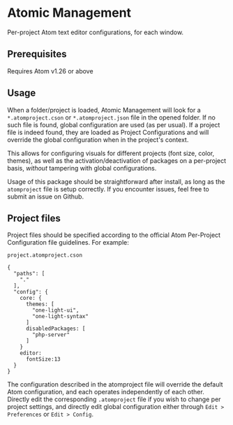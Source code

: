 # Atomic Management
Per-project Atom text editor configurations, for each window.

## Prerequisites
Requires Atom v1.26 or above

## Usage
When a folder/project is loaded, Atomic Management will look for a `*.atomproject.cson` or `*.atomproject.json` file in the opened folder. If no such file is found, global configuration are used (as per usual). If a project file is indeed found, they are loaded as Project Configurations and will override the global configuration when in the project's context.

This allows for configuring visuals for different projects (font size, color, themes), as well as the activation/deactivation of packages on a per-project basis, *without* tampering with global configurations.

Usage of this package should be straightforward after install, as long as the `atomproject` file is setup correctly. If you encounter issues, feel free to submit an issue on Github.

## Project files
Project files should be specified according to the official Atom Per-Project Configuration file guidelines. For example:

```
project.atomproject.cson

{
  "paths": [
    "."
  ],
  "config": {
    core: {
      themes: [
        "one-light-ui",
        "one-light-syntax"
      ]
      disabledPackages: [
        "php-server"
      ]
    }
    editor:
      fontSize:13
  }
}
```

The configuration described in the atomproject file will override the default Atom configuration, and each operates independently of each other. Directly edit the corresponding `.atomproject` file if you wish to change per project settings, and directly edit global configuration either through `Edit > Preferences` or `Edit > Config`.
